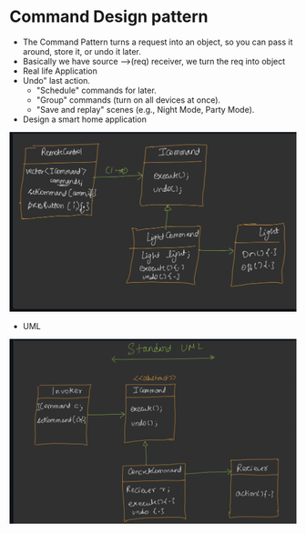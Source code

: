 # Command Design pattern

- The Command Pattern turns a request into an object, so you can pass it around, store it, or undo it later.
- Basically we have source -->(req) receiver, we turn the req into object
- Real life Application
- Undo" last action.
    - "Schedule" commands for later.
    - "Group" commands (turn on all devices at once).
    - "Save and replay" scenes (e.g., Night Mode, Party Mode).
- Design a smart home application

![image.png](Command%20Design%20pattern/image.png)

- UML

![image.png](Command%20Design%20pattern/image%201.png)